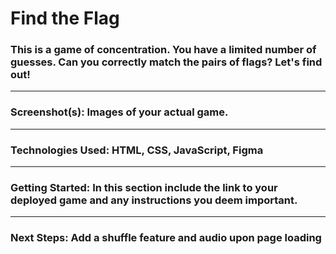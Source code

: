 # Find the Flag
### This is a game of concentration. You have a limited number of guesses. Can you correctly match the pairs of flags? Let's find out!  

-------

### Screenshot(s): Images of your actual game.

-----

### Technologies Used: HTML, CSS, JavaScript, Figma

----
### Getting Started: In this section include the link to your deployed game and any instructions you deem important.

----

### Next Steps: Add a shuffle feature and audio upon page loading